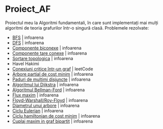 # Proiect_AF
Proiectul meu la Algoritmi fundamentali, în care sunt implementați mai mulți algoritmi de teoria grafurilor într-o singură clasă.
Problemele rezolvate:
  - [BFS](https://infoarena.ro/problema/bfs) | infoarena
  - [DFS](https://infoarena.ro/problema/dfs) | infoarena
  - [Componente biconexe](https://infoarena.ro/problema/biconex) | infoarena
  - [Componente tare conexe](https://infoarena.ro/problema/ctc) | infoarena
  - [Sortare topologica](https://infoarena.ro/problema/sortaret) | infoarena
  - Havel Hakimi
  - [Conexiuni critice într-un graf](https://leetcode.com/problems/critical-connections-in-a-network/) | leetCode
  - [Arbore partial de cost minim](https://infoarena.ro/problema/apm) | infoarena
  - [Paduri de multimi disjuncte](https://infoarena.ro/problema/disjoint) | infoarena
  - [Algoritmul lui Dijkstra](https://infoarena.ro/problema/dijkstra) | infoarena
  - [Algoritmul Bellman-Ford](https://infoarena.ro/problema/bellmanford) | infoarena
  - [Flux maxim](https://infoarena.ro/problema/maxflow) | infoarena
  - [Floyd-Warshall/Roy-Floyd](https://infoarena.ro/problema/royfloyd) | infoarena
  - [Diametrul unui arbore](https://infoarena.ro/problema/darb) | infoarena
  - [Ciclu Eulerian](https://infoarena.ro/problema/ciclueuler) | infoarena
  - [Ciclu hamiltonian de cost minim](https://infoarena.ro/problema/hamilton) | infoarena
  - [Cuplaj maxim in graf bipartit](https://infoarena.ro/problema/cuplaj) | infoarena
